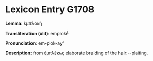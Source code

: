 # Lexicon Entry G1708

**Lemma**: ἐμπλοκή

**Transliteration (xlit)**: emplokḗ

**Pronunciation**: em-plok-ay'

**Description**:
from ἐμπλέκω; elaborate braiding of the hair:--plaiting.
